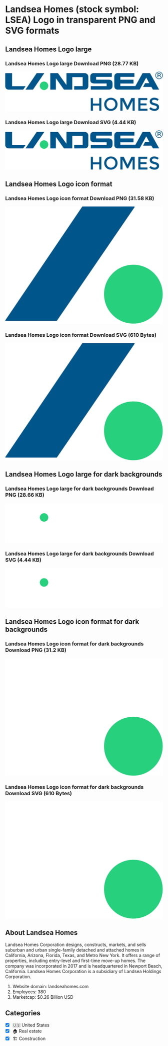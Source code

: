 # Landsea Homes (stock symbol: LSEA) Logo in transparent PNG and SVG formats

## Landsea Homes Logo large

### Landsea Homes Logo large Download PNG (28.77 KB)

![Landsea Homes Logo large Download PNG (28.77 KB)](/img/orig/LSEA_BIG-1c31f8e6.png)

### Landsea Homes Logo large Download SVG (4.44 KB)

![Landsea Homes Logo large Download SVG (4.44 KB)](/img/orig/LSEA_BIG-75858f02.svg)

## Landsea Homes Logo icon format

### Landsea Homes Logo icon format Download PNG (31.58 KB)

![Landsea Homes Logo icon format Download PNG (31.58 KB)](/img/orig/LSEA-30d43cda.png)

### Landsea Homes Logo icon format Download SVG (610 Bytes)

![Landsea Homes Logo icon format Download SVG (610 Bytes)](/img/orig/LSEA-fac98548.svg)

## Landsea Homes Logo large for dark backgrounds

### Landsea Homes Logo large for dark backgrounds Download PNG (28.66 KB)

![Landsea Homes Logo large for dark backgrounds Download PNG (28.66 KB)](/img/orig/LSEA_BIG.D-feb142b7.png)

### Landsea Homes Logo large for dark backgrounds Download SVG (4.44 KB)

![Landsea Homes Logo large for dark backgrounds Download SVG (4.44 KB)](/img/orig/LSEA_BIG.D-555a2416.svg)

## Landsea Homes Logo icon format for dark backgrounds

### Landsea Homes Logo icon format for dark backgrounds Download PNG (31.2 KB)

![Landsea Homes Logo icon format for dark backgrounds Download PNG (31.2 KB)](/img/orig/LSEA.D-adfdba92.png)

### Landsea Homes Logo icon format for dark backgrounds Download SVG (610 Bytes)

![Landsea Homes Logo icon format for dark backgrounds Download SVG (610 Bytes)](/img/orig/LSEA.D-f23cddd6.svg)

## About Landsea Homes

Landsea Homes Corporation designs, constructs, markets, and sells suburban and urban single-family detached and attached homes in California, Arizona, Florida, Texas, and Metro New York. It offers a range of properties, including entry-level and first-time move-up homes. The company was incorporated in 2017 and is headquartered in Newport Beach, California. Landsea Homes Corporation is a subsidiary of Landsea Holdings Corporation.

1. Website domain: landseahomes.com
2. Employees: 380
3. Marketcap: $0.26 Billion USD


## Categories
- [x] 🇺🇸 United States
- [x] 🏠 Real estate
- [x] 🏗 Construction
